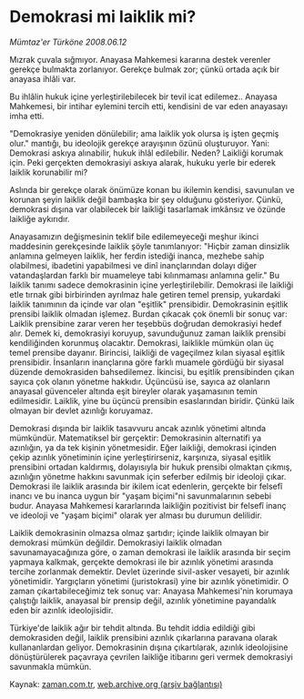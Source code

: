 # Demokrasi mi laiklik mi?

*Mümtaz'er Türköne 2008.06.12*

<tr><td class="metin" colspan="2" style="padding-top: 20px; padding-left: 5px; padding-right: 10px;">Mızrak çuvala sığmıyor.  Anayasa Mahkemesi kararına destek verenler gerekçe bulmakta zorlanıyor. Gerekçe bulmak zor; çünkü ortada açık bir anayasa ihlâli var.</td></tr><tr><td class="metin" colspan="2" style="padding-top: 20px; padding-left: 5px; padding-right: 10px;"><p>Bu ihlâlin hukuk içine yerleştirilebilecek bir tevil icat edilemez.. Anayasa Mahkemesi, bir intihar eylemini tercih etti, kendisini de var eden anayasayı imha etti. 
<p>"Demokrasiye yeniden dönülebilir; ama laiklik yok olursa iş işten geçmiş olur." mantığı, bu ideolojik gerekçe arayışının özünü oluşturuyor. Yani: Demokrasi askıya alınabilir, hukuk ihlâl edilebilir. Neden? Laikliği korumak için. Peki gerçekten demokrasiyi askıya alarak, hukuku yerle bir ederek laiklik korunabilir mi?
<p>Aslında bir gerekçe olarak önümüze konan bu ikilemin kendisi, savunulan ve korunan şeyin laiklik değil bambaşka bir şey olduğunu gösteriyor. Çünkü, demokrasi dışına var olabilecek bir laikliği tasarlamak imkânsız ve özünde laikliğe aykırıdır. 
<p>Anayasamızın değişmesinin teklif bile edilemeyeceği meşhur ikinci maddesinin gerekçesinde laiklik şöyle tanımlanıyor: "Hiçbir zaman dinsizlik anlamına gelmeyen laiklik, her ferdin istediği inanca, mezhebe sahip olabilmesi, ibadetini yapabilmesi ve dinî inançlarından dolayı diğer vatandaşlardan farklı bir muameleye tabi kılınmaması anlamına gelir." Bu laiklik tanımı sadece demokrasinin içine yerleştirilebilir. Demokrasi ile laikliği etle tırnak gibi birbirinden ayrılmaz hale getiren temel prensip, yukardaki laiklik tanımının da içinde var olan "eşitlik" prensibidir. Demokrasinin eşitlik prensibi laiklik olmadan işlemez. Burdan çıkacak çok önemli bir sonuç var: Laiklik prensibine zarar veren her teşebbüs doğrudan demokrasiyi hedef alır. Demek ki, demokrasiyi koruyup, savunduğunuz zaman laiklik prensibi kendiliğinden korunmuş olacaktır. Demokrasi, laiklikle mümkün olan üç temel prensibe dayanır. Birincisi, laikliği de vageçilmez kılan siyasal eşitlik prensibidir. İnsanların inançlarına göre farklı muamele gördüğü bir siyasal düzende demokrasiden bahsedilemez. İkincisi, bu eşitlik prensibinden çıkan sayıca çok olanın yönetme hakkıdır. Üçüncüsü ise, sayıca az olanların anayasal güvenceler altında eşit bireyler olarak yaşamasının temin edilmesidir. Laiklik, yine bu üçüncü prensibin esaslarından biridir. Çünkü laik olmayan bir devlet azınlığı koruyamaz.
<p>Demokrasi dışında bir laiklik tasavvuru ancak azınlık yönetimi altında mümkündür. Matematiksel bir gerçektir: Demokrasinin alternatifi ya azınlığın, ya da tek kişinin yönetmesidir. Eğer laikliği, demokrasi içinden çekip azınlık yönetiminin içine yerleştirirseniz, karşınıza, siyasal eşitlik prensibini ortadan kaldırmış, dolayısıyla bir hukuk prensibi olmaktan çıkmış, azınlığın yönetme hakkını savunmak için seferber edilmiş bir ideoloji çıkar. Demokrasi ile laiklik arasında bir ikilem icat edenlerin, gerçekte bir felsefî inancı ve bu inanca uygun bir "yaşam biçimi"ni savunmalarının sebebi budur. Anayasa Mahkemesi kararlarında laikliğin pozitivist bir felsefî inanç ve ideoloji ve "yaşam biçimi" olarak yer alması bu durumun delilidir.
<p>Laiklik demokrasinin olmazsa olmaz şartıdır; içinde laiklik olmayan bir demokrasi mümkün değildir. Demokrasiyi laiklik olmadan savunamayacağınıza göre, o zaman demokrasi ile laiklik arasında bir seçim yapmaya kalkmak, gerçekte demokrasi ile bir azınlık yönetimi arasında tercihe zorlanmak demektir. Devlet üzerinde sivil-asker vesayeti, bir azınlık yönetimidir. Yargıçların yönetimi (juristokrasi) yine bir azınlık yönetimidir. O zaman çıkartabileceğimiz tek sonuç var: Anayasa Mahkemesi'nin korumaya çalıştığı laiklik, anayasal bir prensip değil, azınlık yönetimine payandalık eden bir azınlık ideolojisidir.
<p>Türkiye'de laiklik ağır bir tehdit altında. Bu tehdit iddia edildiği gibi demokrasiden değil, laiklik prensibini azınlık çıkarlarına paravana olarak kullananlardan geliyor. Demokrasinin dışına çıkartılarak, azınlık ideolojisine dönüştürülerek paçavraya çevrilen laikliğe itibarını geri vermek demokrasiyi savunmakla mümkün. <br/></p></p></p></p></p></p></p></td></tr>

Kaynak: [zaman.com.tr](http://zaman.com.tr/yazar.do?yazino=701106), [web.archive.org (arşiv bağlantısı)](http://web.archive.org/web/20080805021540/http://www.zaman.com.tr:80/yazar.do?yazino=701106)
